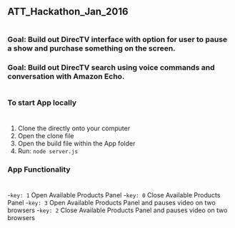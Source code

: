 ## ATT_Hackathon_Jan_2016
# 
### Goal: Build out DirecTV interface with option for user to pause a show and purchase something on the screen.
### Goal: Build out DirecTV search using voice commands and conversation with Amazon Echo.
#
### To start App locally
#
1. Clone the directly onto your computer
2. Open the clone file
3. Open the build file within the App folder
4. Run: `node server.js`

### App Functionality
#
-`key: 1` Open Available Products Panel
-`key: 0` Close Available Products Panel
-`key: 3` Open Available Products Panel and pauses video on two browsers
-`key: 2` Close Available Products Panel and pauses video on two browsers